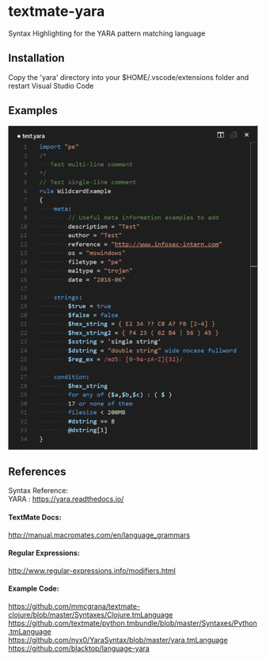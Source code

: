 # textmate-yara
Syntax Highlighting for the YARA pattern matching language

## Installation
Copy the 'yara' directory into your $HOME/.vscode/extensions folder and restart Visual Studio Code

## Examples
![Img as of 29 June 2016](./images/29062016.PNG)

## References
Syntax Reference:<br>
YARA : https://yara.readthedocs.io/

#### TextMate Docs:<br>
http://manual.macromates.com/en/language_grammars

#### Regular Expressions:<br>
http://www.regular-expressions.info/modifiers.html

#### Example Code:<br>
https://github.com/mmcgrana/textmate-clojure/blob/master/Syntaxes/Clojure.tmLanguage
https://github.com/textmate/python.tmbundle/blob/master/Syntaxes/Python.tmLanguage
https://github.com/nyx0/YaraSyntax/blob/master/yara.tmLanguage
https://github.com/blacktop/language-yara